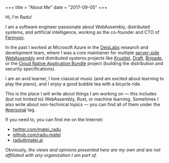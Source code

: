 +++
title = "About Me"
date = "2017-09-05"
+++

Hi, I'm Radu!

I am a software engineer passionate about WebAssembly, distributed
systems, and artificial intelligence, working as the co-founder and CTO of
[Fermyon](https://fermyon.com).

In the past I worked at Microsoft Azure in the
[DeisLabs](https://github.com/deislabs) research and development team, where I
was a core maintainer for multiple
[server-side WebAssembly](https://github.com/orgs/deislabs/repositories?q=&type=&language=rust&sort=)
and distributed systems projects like [Krustlet](https://krustlet.dev),
[Draft](https://github.com/Azure/draft),
[Brigade](https://github.com/brigadecore/brigade), or the
[Cloud Native Application Bundle](cnab.io) project (building the distribution
and security specifications).

I am an avid learner, I love classical music (and am excited about learning to
play the piano), and I enjoy a good bubble tea with a bicycle ride.

This is the place I will write about things I am working on — this includes (but
not limited to) WebAssembly, Rust, or machine learning. Sometimes I also write
about non-technical topics — you can find all of them under the
[#personal](/tags/personal/) tag.

If you need to, you can find me on the Internet:

- [twitter.com/matei_radu](https://twitter.com/matei_radu)
- [github.com/radu-matei](https://github.com/radu-matei)
- [radu@matei.ai](mailto:radu@matei.ai)

Obviously, _the views and opinions presented here are my own and are not
affiliated with any organization I am part of._
